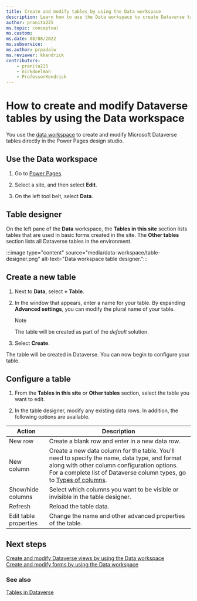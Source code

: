 ```yaml
---
title: Create and modify tables by using the Data workspace
description: Learn how to use the Data workspace to create Dataverse tables.
author: pranita225
ms.topic: conceptual
ms.custom: 
ms.date: 08/08/2022
ms.subservice:
ms.author: prpadalw
ms.reviewer: kkendrick
contributors:
    - pranita225
    - nickdoelman
    - ProfessorKendrick
---
```


# How to create and modify Dataverse tables by using the Data workspace

You use the [data workspace](..\getting-started\use-data-workspace.md) to create and modify Microsoft Dataverse tables directly in the Power Pages design studio. 

## Use the Data workspace

1. Go to [Power Pages](https://make.powerpages.microsoft.com/).

1. Select a site, and then select **Edit**.

1. On the left tool belt, select **Data**.

## Table designer

On the left pane of the **Data** workspace, the **Tables in this site** section lists tables that are used in basic forms created in the site. The **Other tables** section lists all Dataverse tables in the environment.

:::image type="content" source="media/data-workspace/table-designer.png" alt-text="Data workspace table designer.":::

## Create a new table

1. Next to **Data**, select **+ Table**.

1. In the window that appears, enter a name for your table. By expanding **Advanced settings**, you can modify the plural name of your table.

    > [!NOTE]
    > The table will be created as part of the *default* solution.

1. Select **Create**.

The table will be created in Dataverse. You can now begin to configure your table.

## Configure a table

1. From the **Tables in this site** or **Other tables** section, select the table you want to edit.

1. In the table designer, modify any existing data rows. In addition, the following options are available.

| Action | Description |
| - | - |
| New row | Create a blank row and enter in a new data row. |
| New column | Create a new data column for the table. You'll need to specify the name, data type, and format along with other column configuration options. For a complete list of Dataverse column types, go to [Types of columns](/power-apps/maker/data-platform/types-of-fields). |
| Show/hide columns | Select which columns you want to be visible or invisible in the table designer. |
| Refresh | Reload the table data. |
| Edit table properties | Change the name and other advanced properties of the table. |

## Next steps

[Create and modify Dataverse views by using the Data workspace](data-workspace-views.md)<br>
[Create and modify forms by using the Data workspace](data-workspace-forms.md)

### See also

[Tables in Dataverse](/power-apps/maker/data-platform/entity-overview/)

